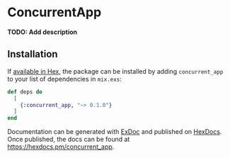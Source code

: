 # ConcurrentApp

**TODO: Add description**

## Installation

If [available in Hex](https://hex.pm/docs/publish), the package can be installed
by adding `concurrent_app` to your list of dependencies in `mix.exs`:

```elixir
def deps do
  [
    {:concurrent_app, "~> 0.1.0"}
  ]
end
```

Documentation can be generated with [ExDoc](https://github.com/elixir-lang/ex_doc)
and published on [HexDocs](https://hexdocs.pm). Once published, the docs can
be found at <https://hexdocs.pm/concurrent_app>.

